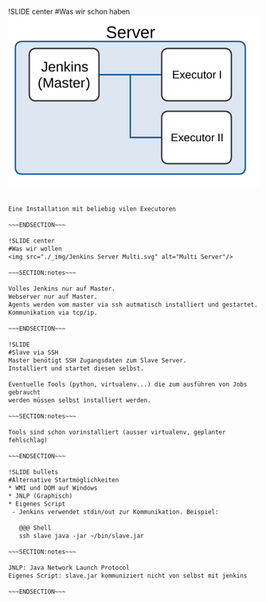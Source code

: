!SLIDE center
#Was wir schon haben
<img src="./_img/Jenkins Server Single.svg" alt="Single Server"/>

~~~SECTION:notes~~~

Eine Installation mit beliebig vilen Executoren

~~~ENDSECTION~~~

!SLIDE center
#Was wir wollen
<img src="./_img/Jenkins Server Multi.svg" alt="Multi Server"/>

~~~SECTION:notes~~~

Volles Jenkins nur auf Master.
Webserver nur auf Master.
Agents werden vom master via ssh autmatisch installiert und gestartet.
Kommunikation via tcp/ip.

~~~ENDSECTION~~~

!SLIDE
#Slave via SSH
Master benötigt SSH Zugangsdaten zum Slave Server.
Installiert und startet diesen selbst.

Eventuelle Tools (python, virtualenv...) die zum ausführen von Jobs gebraucht
werden müssen selbst installiert werden.

~~~SECTION:notes~~~

Tools sind schon vorinstalliert (ausser virtualenv, geplanter fehlschlag)

~~~ENDSECTION~~~

!SLIDE bullets
#Alternative Startmöglichkeiten
* WMI und DOM auf Windows
* JNLP (Graphisch)
* Eigenes Script
 - Jenkins verwendet stdin/out zur Kommunikation. Beispiel:

   @@@ Shell
   ssh slave java -jar ~/bin/slave.jar

~~~SECTION:notes~~~

JNLP: Java Network Launch Protocol
Eigenes Script: slave.jar kommuniziert nicht von selbst mit jenkins

~~~ENDSECTION~~~

